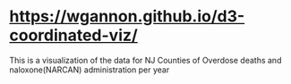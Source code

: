 # https://wgannon.github.io/d3-coordinated-viz/

This is a visualization of the data for NJ Counties of Overdose deaths and naloxone(NARCAN) administration per year
